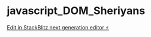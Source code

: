 # javascript_DOM_Sheriyans

[Edit in StackBlitz next generation editor ⚡️](https://stackblitz.com/~/github.com/nikhilSonawane1104/javascript_DOM_Sheriyans)